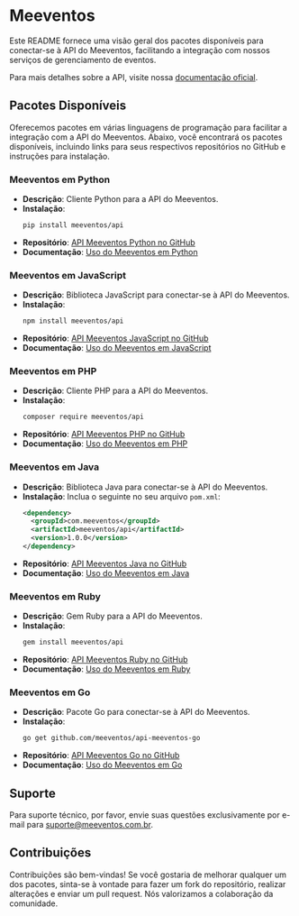 # Meeventos

Este README fornece uma visão geral dos pacotes disponíveis para conectar-se à API do Meeventos, facilitando a integração com nossos serviços de gerenciamento de eventos. 

Para mais detalhes sobre a API, visite nossa [documentação oficial](https://docs.meeventos.com.br/).

## Pacotes Disponíveis

Oferecemos pacotes em várias linguagens de programação para facilitar a integração com a API do Meeventos. Abaixo, você encontrará os pacotes disponíveis, incluindo links para seus respectivos repositórios no GitHub e instruções para instalação.

### Meeventos em Python

- **Descrição**: Cliente Python para a API do Meeventos.
- **Instalação**:
   ```bash
  pip install meeventos/api
  ```
- **Repositório**: [API Meeventos Python no GitHub](https://github.com/meeventos/api-meeventos-python)
- **Documentação**: [Uso do Meeventos em Python](https://github.com/meeventos/api-meeventos-python#readme)

### Meeventos em JavaScript

- **Descrição**: Biblioteca JavaScript para conectar-se à API do Meeventos.
- **Instalação**:
  ```bash
  npm install meeventos/api
  ```
- **Repositório**: [API Meeventos JavaScript no GitHub](https://github.com/meeventos/api-meeventos-js)
- **Documentação**: [Uso do Meeventos em JavaScript](https://github.com/meeventos/api-meeventos-js#readme)

### Meeventos em PHP

- **Descrição**: Cliente PHP para a API do Meeventos.
- **Instalação**:
  ```bash
  composer require meeventos/api
  ```
- **Repositório**: [API Meeventos PHP no GitHub](https://github.com/meeventos/api-meeventos-php)
- **Documentação**: [Uso do Meeventos em PHP](https://github.com/meeventos/api-meeventos-php#readme)

### Meeventos em Java

- **Descrição**: Biblioteca Java para conectar-se à API do Meeventos.
- **Instalação**: Inclua o seguinte no seu arquivo `pom.xml`:
  ```xml
  <dependency>
    <groupId>com.meeventos</groupId>
    <artifactId>meeventos/api</artifactId>
    <version>1.0.0</version>
  </dependency>
  ```
- **Repositório**: [API Meeventos Java no GitHub](https://github.com/meeventos/api-meeventos-java)
- **Documentação**: [Uso do Meeventos em Java](https://github.com/meeventos/api-meeventos-java#readme)

### Meeventos em Ruby

- **Descrição**: Gem Ruby para a API do Meeventos.
- **Instalação**:
  ```bash
  gem install meeventos/api
  ```
- **Repositório**: [API Meeventos Ruby no GitHub](https://github.com/meeventos/api-meeventos-ruby)
- **Documentação**: [Uso do Meeventos em Ruby](https://github.com/meeventos/api-meeventos-ruby#readme)

### Meeventos em Go

- **Descrição**: Pacote Go para conectar-se à API do Meeventos.
- **Instalação**:
  ```bash
  go get github.com/meeventos/api-meeventos-go
  ```
- **Repositório**: [API Meeventos Go no GitHub](https://github.com/meeventos/api-meeventos-go)
- **Documentação**: [Uso do Meeventos em Go](https://github.com/meeventos/api-meeventos-go#readme)

## Suporte

Para suporte técnico, por favor, envie suas questões exclusivamente por e-mail para [suporte@meeventos.com.br](mailto:suporte@meeventos.com.br).

## Contribuições

Contribuições são bem-vindas! Se você gostaria de melhorar qualquer um dos pacotes, sinta-se à vontade para fazer um fork do repositório, realizar alterações e enviar um pull request. Nós valorizamos a colaboração da comunidade.
